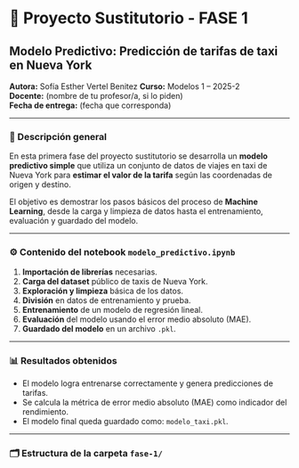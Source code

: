 # 🚖 Proyecto Sustitutorio - FASE 1
## Modelo Predictivo: Predicción de tarifas de taxi en Nueva York

**Autora:** Sofía Esther Vertel Benitez
**Curso:** Modelos 1 – 2025-2  
**Docente:** (nombre de tu profesor/a, si lo piden)  
**Fecha de entrega:** (fecha que corresponda)

---

### 🧩 Descripción general

En esta primera fase del proyecto sustitutorio se desarrolla un **modelo predictivo simple** que utiliza un conjunto de datos de viajes en taxi de Nueva York para **estimar el valor de la tarifa** según las coordenadas de origen y destino.

El objetivo es demostrar los pasos básicos del proceso de **Machine Learning**, desde la carga y limpieza de datos hasta el entrenamiento, evaluación y guardado del modelo.

---

### ⚙️ Contenido del notebook `modelo_predictivo.ipynb`

1. **Importación de librerías** necesarias.  
2. **Carga del dataset** público de taxis de Nueva York.  
3. **Exploración y limpieza** básica de los datos.  
4. **División** en datos de entrenamiento y prueba.  
5. **Entrenamiento** de un modelo de regresión lineal.  
6. **Evaluación** del modelo usando el error medio absoluto (MAE).  
7. **Guardado del modelo** en un archivo `.pkl`.

---

### 📊 Resultados obtenidos

- El modelo logra entrenarse correctamente y genera predicciones de tarifas.  
- Se calcula la métrica de error medio absoluto (MAE) como indicador del rendimiento.  
- El modelo final queda guardado como: `modelo_taxi.pkl`.

---

### 🗂️ Estructura de la carpeta `fase-1/`

